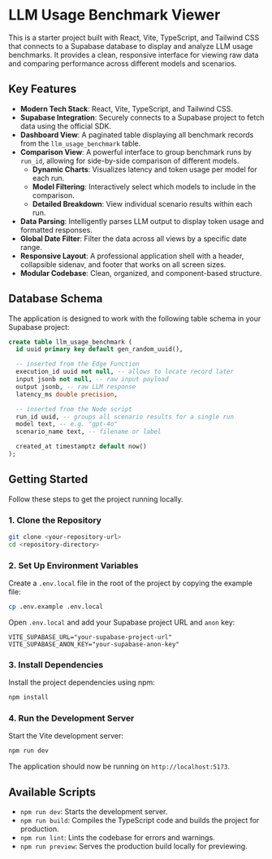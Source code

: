 # LLM Usage Benchmark Viewer

This is a starter project built with React, Vite, TypeScript, and Tailwind CSS that connects to a Supabase database to display and analyze LLM usage benchmarks. It provides a clean, responsive interface for viewing raw data and comparing performance across different models and scenarios.

## Key Features

*   **Modern Tech Stack**: React, Vite, TypeScript, and Tailwind CSS.
*   **Supabase Integration**: Securely connects to a Supabase project to fetch data using the official SDK.
*   **Dashboard View**: A paginated table displaying all benchmark records from the `llm_usage_benchmark` table.
*   **Comparison View**: A powerful interface to group benchmark runs by `run_id`, allowing for side-by-side comparison of different models.
    *   **Dynamic Charts**: Visualizes latency and token usage per model for each run.
    *   **Model Filtering**: Interactively select which models to include in the comparison.
    *   **Detailed Breakdown**: View individual scenario results within each run.
*   **Data Parsing**: Intelligently parses LLM output to display token usage and formatted responses.
*   **Global Date Filter**: Filter the data across all views by a specific date range.
*   **Responsive Layout**: A professional application shell with a header, collapsible sidenav, and footer that works on all screen sizes.
*   **Modular Codebase**: Clean, organized, and component-based structure.

## Database Schema

The application is designed to work with the following table schema in your Supabase project:

```sql
create table llm_usage_benchmark (
  id uuid primary key default gen_random_uuid(),

  -- inserted from the Edge Function
  execution_id uuid not null, -- allows to locate record later
  input jsonb not null, -- raw input payload
  output jsonb, -- raw LLM response
  latency_ms double precision,

  -- inserted from the Node script
  run_id uuid, -- groups all scenario results for a single run
  model text, -- e.g. "gpt-4o"
  scenario_name text, -- filename or label

  created_at timestamptz default now()
);
```

## Getting Started

Follow these steps to get the project running locally.

### 1. Clone the Repository

```bash
git clone <your-repository-url>
cd <repository-directory>
```

### 2. Set Up Environment Variables

Create a `.env.local` file in the root of the project by copying the example file:

```bash
cp .env.example .env.local
```

Open `.env.local` and add your Supabase project URL and `anon` key:

```
VITE_SUPABASE_URL="your-supabase-project-url"
VITE_SUPABASE_ANON_KEY="your-supabase-anon-key"
```

### 3. Install Dependencies

Install the project dependencies using npm:

```bash
npm install
```

### 4. Run the Development Server

Start the Vite development server:

```bash
npm run dev
```

The application should now be running on `http://localhost:5173`.

## Available Scripts

*   `npm run dev`: Starts the development server.
*   `npm run build`: Compiles the TypeScript code and builds the project for production.
*   `npm run lint`: Lints the codebase for errors and warnings.
*   `npm run preview`: Serves the production build locally for previewing.